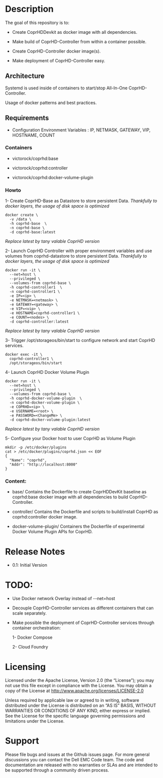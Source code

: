 # Description

The goal of this repository is to:

- Create CoprHDDevkit as docker image with all dependencies.

- Make build of CoprHD-Controller from within a container possible.

- Create CoprHD-Controller docker image(s).

- Make deployment of CoprHD-Controller easy.


## Architecture

Systemd is used inside of containers to start/stop All-In-One CoprHD-Controller.

Usage of docker patterns and best practices.

## Requirements

- Configuration Environment Variables : IP, NETMASK, GATEWAY, VIP, HOSTNAME, COUNT

### Containers

- victorock/coprhd:base

- victorock/coprhd:controller

- victorock/coprhd:docker-volume-plugin

### Howto

1- Create CoprHD-Base as Datastore to store persistent Data.
*Thankfully to docker layers, the usage of disk space is optimized*

```
docker create \
  -v /data \
  -h coprhd-base  \
  -n coprhd-base \
  -d coprhd-base:latest
```
*Replace latest by tany valable CoprHD version*

2- Launch CoprHD Controller with proper environment variables and use volumes from coprhd-datastore to store persistent Data.
*Thankfully to docker layers, the usage of disk space is optimized*

```
docker run -it \
  --net=host \
  --privileged \
  --volumes-from coprhd-base \
  -h coprhd-controller1  \
  -n coprhd-controller1 \
  -e IP=<ip> \
  -e NETMASK=<netmask> \
  -e GATEWAY=<gateway> \
  -e VIP=<vip> \
  -e HOSTNAME=coprhd-controller1 \
  -e COUNT=<nodes> \
  -d coprhd-controller:latest
```
*Replace latest by tany valable CoprHD version*

3- Trigger /opt/storageos/bin/start to configure network and start CoprHD services.

```
docker exec -it \
  coprhd-controller1 \
  /opt/storageos/bin/start
```

4- Launch CoprHD Docker Volume Plugin

```
docker run -it \
  --net=host \
  --privileged \
  --volumes-from coprhd-base \
  -h coprhd-docker-volume-plugin  \
  -n coprhd-docker-volume-plugin \
  -e COPRHD=<ip> \
  -e USERNAME=<root> \
  -e PASSWORD=<ChangeMe> \
  -d coprhd-docker-volume-plugin:latest
```
*Replace latest by tany valable CoprHD version*

5- Configure your Docker host to user CoprHD as Volume Plugin

```
mkdir -p /etc/docker/plugins
cat > /etc/docker/plugins/coprhd.json << EOF
{
  "Name": "coprhd",
  "Addr": "http://localhost:8000"
}
```


### Content:

- base/ Contains the Dockerfile to create CoprHDDevKit baseline as coprhd:base docker image with all dependencies to build CoprHD-Controller.

- controller/ Contains the Dockerfile and scripts to build/install CoprHD as coprhd:controller docker image.

- docker-volume-plugin/ Containers the Dockerfile of experimental Docker Volume Plugin APIs for CoprHD.


# Release Notes

- 0.1: Initial Version

# TODO:

- Use Docker network Overlay instead of --net=host

- Decouple CoprHD-Controller services as different containers that can scale separately.

- Make possible the deployment of CoprHD-Controller services through container orchestration:

  1- Docker Compose

  2- Cloud Foundry

# Licensing

Licensed under the Apache License, Version 2.0 (the “License”); you may not use this file except in compliance with the License. You may obtain a copy of the License at <http://www.apache.org/licenses/LICENSE-2.0>

Unless required by applicable law or agreed to in writing, software distributed under the License is distributed on an “AS IS” BASIS, WITHOUT WARRANTIES OR CONDITIONS OF ANY KIND, either express or implied. See the License for the specific language governing permissions and limitations under the License.

# Support

Please file bugs and issues at the Github issues page. For more general discussions you can contact the Dell EMC Code team.
The code and documentation are released with no warranties or SLAs and are intended to be supported through a community driven process.
